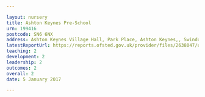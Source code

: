 ```yaml
---

layout: nursery
title: Ashton Keynes Pre-School
urn: 199416
postcode: SN6 6NX
address: Ashton Keynes Village Hall, Park Place, Ashton Keynes,, Swindon, Wiltshire, SN6 6NX
latestReportUrl: https://reports.ofsted.gov.uk/provider/files/2638047/urn/199416.pdf
teaching: 2
development: 2
leadership: 2
outcomes: 2
overall: 2
date: 5 January 2017

---
```

